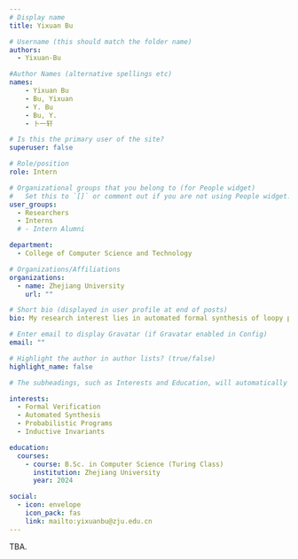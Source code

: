 ```yaml
---
# Display name
title: Yixuan Bu

# Username (this should match the folder name)
authors:
  - Yixuan-Bu

#Author Names (alternative spellings etc)
names:
    - Yixuan Bu
    - Bu, Yixuan
    - Y. Bu
    - Bu, Y.
    - 卜一轩

# Is this the primary user of the site?
superuser: false

# Role/position
role: Intern

# Organizational groups that you belong to (for People widget)
#   Set this to `[]` or comment out if you are not using People widget.
user_groups:
  - Researchers
  - Interns
  # - Intern Alumni

department:
  - College of Computer Science and Technology

# Organizations/Affiliations
organizations:
  - name: Zhejiang University
    url: ""

# Short bio (displayed in user profile at end of posts)
bio: My research interest lies in automated formal synthesis of loopy probabilistic programs.

# Enter email to display Gravatar (if Gravatar enabled in Config)
email: ""

# Highlight the author in author lists? (true/false)
highlight_name: false

# The subheadings, such as Interests and Education, will automatically translate depending on the language chosen in `config.yaml`. To customize the subheading text, see the Language page in the docs.

interests:
  - Formal Verification
  - Automated Synthesis
  - Probabilistic Programs
  - Inductive Invariants

education:
  courses:
    - course: B.Sc. in Computer Science (Turing Class)
      institution: Zhejiang University
      year: 2024

social:
  - icon: envelope
    icon_pack: fas
    link: mailto:yixuanbu@zju.edu.cn
---
```


TBA.
